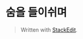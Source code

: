 # 숨을 들이쉬며



> Written with [StackEdit](https://stackedit.io/).
<!--stackedit_data:
eyJoaXN0b3J5IjpbOTkyMjE0OTk1XX0=
-->